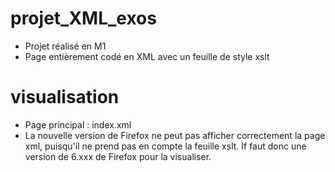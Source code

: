 # projet_XML_exos
- Projet réalisé en M1
- Page entièrement codé en XML avec un feuille de style xslt

# visualisation
- Page principal : index.xml
- La nouvelle version de Firefox ne peut pas afficher correctement la page xml, puisqu'il ne prend pas en compte la feuille xslt. If faut donc une version de 6.xxx de Firefox pour la visualiser.
